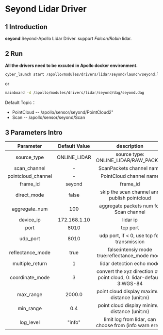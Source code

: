 # **Seyond Lidar Driver**

## 1 Introduction

 **seyond** Seyond-Apollo Lidar Driver. support *Falcon/Robin* lidar.

## 2 Run

**All the drivers need to be excuted in Apollo docker environment.**

```sh
cyber_launch start /apollo/modules/drivers/lidar/seyond/launch/seyond.launch
```

or

```sh
mainboard -d /apollo/modules/drivers/lidar/seyond/dag/seyond.dag
```

Default Topic：

- PointCloud -- /apollo/sensor/seyond/PointCloud2"
- Scan -- /apollo/sensor/seyond/Scan

## 3 Parameters Intro
| Parameter          | Default Value | description   |
| :--------:         | :---------:   | :---------:   |
| source_type        | ONLINE_LIDAR | source type: ONLINE_LIDAR/RAW_PACKET   |
| scan_channel       | -            | ScanPackets channel name   |
| pointcloud_channel | -            | PointCloud channel name   |
| frame_id           | seyond       | frame_id   |
| direct_mode        | false        | skip the scan channel and publish pointcloud   |
| aggregate_num      | 100          | aggregate packets num for Scan channel   |
| device_ip          | 172.168.1.10 | lidar ip   |
| port               | 8010         | tcp port   |
| udp_port           | 8010         | udp port, if < 0, use tcp for transmission   |
| reflectance_mode   | true         | false:intensiy mode true:reflectance_mode mode   |
| multiple_return    | 1            | lidar detection echo mode   |
| coordinate_mode    | 3            | convert the xyz direction of a point cloud, 0: lidar-default, 3:WGS-84   |
| max_range          | 2000.0       | point cloud display maximum distance (unit:m)   |
| min_range          | 0.4          | point cloud display minimun distance (unit:m)   |
| log_level          | "info"       | limit log from lidar, can choose from (info warn error)    |
